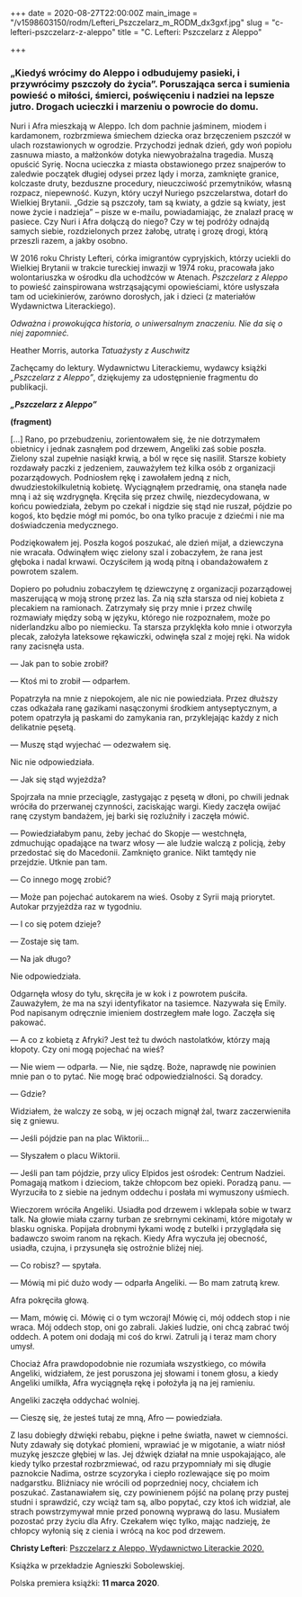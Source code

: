 +++
date = 2020-08-27T22:00:00Z
main_image = "/v1598603150/rodm/Lefteri_Pszczelarz_m_RODM_dx3gxf.jpg"
slug = "c-lefteri-pszczelarz-z-aleppo"
title = "C. Lefteri: Pszczelarz z Aleppo"

+++
### **„Kiedyś wrócimy do Aleppo i odbudujemy pasieki, i przywrócimy pszczoły do życia”. Poruszająca serca i sumienia powieść o miłości, śmierci, poświęceniu i nadziei na lepsze jutro. Drogach ucieczki i marzeniu o powrocie do domu.**

Nuri i Afra mieszkają w Aleppo. Ich dom pachnie jaśminem, miodem i kardamonem, rozbrzmiewa śmiechem dziecka oraz brzęczeniem pszczół w ulach rozstawionych w ogrodzie. Przychodzi jednak dzień, gdy woń popiołu zasnuwa miasto, a małżonków dotyka niewyobrażalna tragedia. Muszą opuścić Syrię. Nocna ucieczka z miasta obstawionego przez snajperów to zaledwie początek długiej odysei przez lądy i morza, zamknięte granice, kolczaste druty, bezduszne procedury, nieuczciwość przemytników, własną rozpacz, niepewność. Kuzyn, który uczył Nuriego pszczelarstwa, dotarł do Wielkiej Brytanii. „Gdzie są pszczoły, tam są kwiaty, a gdzie są kwiaty, jest nowe życie i nadzieja” – pisze w e-mailu, powiadamiając, że znalazł pracę w pasiece. Czy Nuri i Afra dołączą do niego? Czy w tej podróży odnajdą samych siebie, rozdzielonych przez żałobę, utratę i grozę drogi, którą przeszli razem, a jakby osobno.

W 2016 roku Christy Lefteri, córka imigrantów cypryjskich, którzy uciekli do Wielkiej Brytanii w trakcie tureckiej inwazji w 1974 roku, pracowała jako wolontariuszka w ośrodku dla uchodźców w Atenach. _Pszczelarz z Aleppo_ to powieść zainspirowana wstrząsającymi opowieściami, które usłyszała tam od uciekinierów, zarówno dorosłych, jak i dzieci (z materiałów Wydawnictwa Literackiego).

_Odważna i prowokująca historia, o uniwersalnym znaczeniu. Nie da się o niej zapomnieć._

Heather Morris, autorka _Tatuażysty z Auschwitz_ 

Zachęcamy do lektury. Wydawnictwu Literackiemu, wydawcy książki _„Pszczelarz z Aleppo”_, dziękujemy za udostępnienie fragmentu do publikacji.

**_„Pszczelarz z Aleppo”_**

**(fragment)**

\[…\] Rano, po przebudzeniu, zorientowałem się, że nie dotrzymałem obietnicy i jednak zasnąłem pod drzewem, Angeliki zaś sobie poszła. Zielony szal zupełnie nasiąkł krwią, a ból w ręce się nasilił. Starsze kobiety rozdawały paczki z jedzeniem, zauważyłem też kilka osób z organizacji pozarządowych. Podniosłem rękę i zawołałem jedną z nich, dwudziestokilkuletnią kobietę. Wyciągnąłem przedramię, ona stanęła nade mną i aż się wzdrygnęła. Kręciła się przez chwilę, niezdecydowana, w końcu powiedziała, żebym po czekał i nigdzie się stąd nie ruszał, pójdzie po kogoś, kto będzie mógł mi pomóc, bo ona tylko pracuje z dziećmi i nie ma doświadczenia medycznego.

Podziękowałem jej. Poszła kogoś poszukać, ale dzień mijał, a dziewczyna nie wracała. Odwinąłem więc zielony szal i zobaczyłem, że rana jest głęboka i nadal krwawi. Oczyściłem ją wodą pitną i obandażowałem z powrotem szalem.

Dopiero po południu zobaczyłem tę dziewczynę z organizacji pozarządowej maszerującą w moją stronę przez las. Za nią szła starsza od niej kobieta z plecakiem na ramionach. Zatrzymały się przy mnie i przez chwilę rozmawiały między sobą w języku, którego nie rozpoznałem, może po niderlandzku albo po niemiecku. Ta starsza przyklękła koło mnie i otworzyła plecak, założyła lateksowe rękawiczki, odwinęła szal z mojej ręki. Na widok rany zacisnęła usta.

— Jak pan to sobie zrobił?

— Ktoś mi to zrobił — odparłem.

Popatrzyła na mnie z niepokojem, ale nic nie powiedziała. Przez dłuższy czas odkażała ranę gazikami nasączonymi środkiem antyseptycznym, a potem opatrzyła ją paskami do zamykania ran, przyklejając każdy z nich delikatnie pęsetą.

— Muszę stąd wyjechać — odezwałem się.

Nic nie odpowiedziała.

— Jak się stąd wyjeżdża?

Spojrzała na mnie przeciągle, zastygając z pęsetą w dłoni, po chwili jednak wróciła do przerwanej czynności, zaciskając wargi. Kiedy zaczęła owijać ranę czystym bandażem, jej barki się rozluźniły i zaczęła mówić.

— Powiedziałabym panu, żeby jechać do Skopje — westchnęła, zdmuchując opadające na twarz włosy — ale ludzie walczą z policją, żeby przedostać się do Macedonii. Zamknięto granice. Nikt tamtędy nie przejdzie. Utknie pan tam.

— Co innego mogę zrobić?

— Może pan pojechać autokarem na wieś. Osoby z Syrii mają priorytet. Autokar przyjeżdża raz w tygodniu.

— I co się potem dzieje?

— Zostaje się tam.

— Na jak długo?

Nie odpowiedziała.

Odgarnęła włosy do tyłu, skręciła je w kok i z powrotem puściła. Zauważyłem, że ma na szyi identyfikator na tasiemce. Nazywała się Emily. Pod napisanym odręcznie imieniem dostrzegłem małe logo. Zaczęła się pakować.

— A co z kobietą z Afryki? Jest też tu dwóch nastolatków, którzy mają kłopoty. Czy oni mogą pojechać na wieś?

— Nie wiem — odparła. — Nie, nie sądzę. Boże, naprawdę nie powinien mnie pan o to pytać. Nie mogę brać odpowiedzialności. Są doradcy.

— Gdzie?

Widziałem, że walczy ze sobą, w jej oczach mignął żal, twarz zaczerwieniła się z gniewu.

— Jeśli pójdzie pan na plac Wiktorii…

— Słyszałem o placu Wiktorii.

— Jeśli pan tam pójdzie, przy ulicy Elpidos jest ośrodek: Centrum Nadziei. Pomagają matkom i dzieciom, także chłopcom bez opieki. Poradzą panu. — Wyrzuciła to z siebie na jednym oddechu i posłała mi wymuszony uśmiech.

Wieczorem wróciła Angeliki. Usiadła pod drzewem i wklepała sobie w twarz talk. Na głowie miała czarny turban ze srebrnymi cekinami, które migotały w blasku ogniska. Popijała drobnymi łykami wodę z butelki i przyglądała się badawczo swoim ranom na rękach. Kiedy Afra wyczuła jej obecność, usiadła, czujna, i przysunęła się ostrożnie bliżej niej.

— Co robisz? — spytała.

— Mówią mi pić dużo wody — odparła Angeliki. — Bo mam zatrutą krew.

Afra pokręciła głową.

— Mam, mówię ci. Mówię ci o tym wczoraj! Mówię ci, mój oddech stop i nie wraca. Mój oddech stop, oni go zabrali. Jakieś ludzie, oni chcą zabrać twój oddech. A potem oni dodają mi coś do krwi. Zatruli ją i teraz mam chory umysł.

Chociaż Afra prawdopodobnie nie rozumiała wszystkiego, co mówiła Angeliki, widziałem, że jest poruszona jej słowami i tonem głosu, a kiedy Angeliki umilkła, Afra wyciągnęła rękę i położyła ją na jej ramieniu.

Angeliki zaczęła oddychać wolniej.

— Cieszę się, że jesteś tutaj ze mną, Afro — powiedziała.

Z lasu dobiegły dźwięki rebabu, piękne i pełne światła, nawet w ciemności. Nuty zdawały się dotykać płomieni, wprawiać je w migotanie, a wiatr niósł muzykę jeszcze głębiej w las. Jej dźwięk działał na mnie uspokajająco, ale kiedy tylko przestał rozbrzmiewać, od razu przypomniały mi się długie paznokcie Nadima, ostrze scyzoryka i ciepło rozlewające się po moim nadgarstku. Bliźniacy nie wrócili od poprzedniej nocy, chciałem ich poszukać. Zastanawiałem się, czy powinienem pójść na polanę przy pustej studni i sprawdzić, czy wciąż tam są, albo popytać, czy ktoś ich widział, ale strach powstrzymywał mnie przed ponowną wyprawą do lasu. Musiałem pozostać przy życiu dla Afry. Czekałem więc tylko, mając nadzieję, że chłopcy wyłonią się z cienia i wrócą na koc pod drzewem.

**Christy Lefteri**: [Pszczelarz z Aleppo, Wydawnictwo Literackie 2020.](https://www.wydawnictwoliterackie.pl/ksiazka/5219/Pszczelarz-z-Aleppo---Christy-Lefteri "https://www.wydawnictwoliterackie.pl/ksiazka/5219/Pszczelarz-z-Aleppo---Christy-Lefteri") 

Książka w przekładzie Agnieszki Sobolewskiej.

Polska premiera książki: **11 marca 2020**.